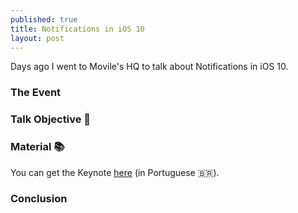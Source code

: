 ```yaml
---
published: true
title: Notifications in iOS 10
layout: post
---
```


Days ago I went to Movile's HQ to talk about Notifications in iOS 10.

### The Event

### Talk Objective 🎯

### Material 📚

You can get the Keynote [here](https://speakerdeck.com/serralvo/notificacoes-no-ios-10) (in Portuguese 🇧🇷).

### Conclusion
